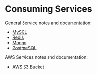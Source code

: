 # Consuming Services 

General Service notes and documentation:
- [MySQL](./mysql-plans-and-config.md)
- [Redis](./redis-plans-and-config.md)
- [Mongo](./mongo-plans-and-config.md)
- [PostgreSQL](./postgresql-plans-and-config.md)

AWS Services notes and documentation:
- [AWS S3 Bucket](./s3-bucket-plans-and-config.md)
